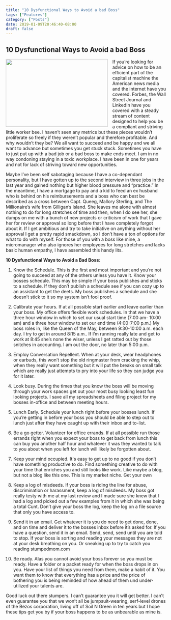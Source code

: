 ```yaml
---
title: "10 Dysfunctional Ways to Avoid a bad Boss"
tags: ["Features"]
category: ["Posts"]
date: 2019-01-09T20:46:40-08:00
draft: false
---
```


## 10 Dysfunctional Ways to Avoid a bad Boss


<img src = "../../../../images/bad_boss.jpg" style="width:320px;height:213px;float:left;margin-top:0px;margin-bottom:0px; margin-right: 15px;">

If you’re looking for advice on how to be an efficient part of the capitalist machine the American news media and the internet have you covered. Forbes, the Wall Street Journal and LinkedIn have you covered with a steady stream of content designed to help you be a compliant and striving little worker bee. I haven’t seen any metrics but these pieces wouldn’t proliferate so freely if they weren’t popular and therefore profitable. And why wouldn’t they be? We all want to succeed and be happy and we all want to advance but sometimes you get stuck stuck. Sometimes you have to just put up with a bad job or a bad boss to make ends meet. I am in no way condoning staying in a toxic workplace. I have been in one for years and not for lack of striving toward new opportunities. 

Maybe I’ve been self sabotaging because I have a co-dependant personality, but I have gotten up to the second interview in three jobs in the last year and gained nothing but higher blood pressure and “practice.” In the meantime, I have a mortgage to pay and a kid to feed an ex husband who is behind on his reimbursements and a boss who can best be described as a cross between Capt. Queeg, Mallory Sterling, and The Millionaire’s wife from Gilligan’s Island. She leaves me alone with almost nothing to do for long stretches of time and then, when I do see her, she dumps on me with a bunch of new projects or criticism of work that I gave her for review or approval so long before that I have completely forgot about it. If I get ambitious and try to take initiative on anything without her approval I get a pretty rapid smackdown, so I don’t have a ton of options for what to do with myself. For those of you with a boss like mine, a micromanager who also ignores her employees for long stretches and lacks basic human empathy, I have assembled this handy lits. 

**10 Dysfunctional Ways to Avoid a Bad Boss:**

1. Know the Schedule. This is the first and most important and you’re not going to succeed at any of the others unless you have it. Know your bosses schedule. This may be simple if your boss publishes and sticks to a schedule. If they don’t publish a schedule see if you can cozy up to an assistant to get the deets. My boss publishes a schedule and she doesn’t stick to it so my system isn’t fool proof. 

2. Calibrate your hours. If at all possible start earlier and leave earlier than your boss. My office offers flexible work schedules. In that we have a three hour window in which to set our usual start time (7:00 am- 10:00 am) and a three  hour window to set our end time (4:00-7:00 p.m.) My boss roles in, like the Queen of the May, between 9:30-10:00 a.m. each day. I try to get in around 8:15 a.m..  If I’m running really late and get to work at 8:45 she’s none the wiser, unless I get ratted out by those snitches in accounting. I am out the door, no later than 5:00 p.m. 

3. Employ Conversation Repellent. When at your desk, wear headphones or earbuds, this won’t stop the old ringmaster from cracking the whip, when they really want something but it will put the breaks on small talk which are really just attempts to pry into your life so they can judge you for it later.

4. Look busy. During the times that you know the boss will be moving through your work spaces get out your most busy looking least fun looking projects. I save all my spreadsheets and filing project for my bosses in-office and between meeting hours. 

5. Lunch Early. Schedule your lunch right before your bosses lunch. If you’re getting in before your boss you should be able to step out to lunch just after they have caught up with their inbox and to-list.

6. Be a go getter. Volunteer for office errands. If at all possible run those errands right when you expect your boss to get back from lunch this can buy you another half hour and whatever it was they wanted to talk to you about when you left for lunch will likely be forgotten about. 

7. Keep your mind occupied. It's easy to get up to no good if you don’t have something productive to do. Find something creative to do with your time that enriches you and still looks like work. Like maybe a blog, but not a blog like this one. This is my market niche. Get your own

8. Keep a log of misdeeds. If your boss is riding the line for abuse, discrimination or harassment, keep a log of misdeeds. My boss got really testy with me at my last review and I made sure she knew that I had a log and picked out a few examples from it in which she was being a total Cunt. Don’t give your boss the log, keep the log on a file source that only you have access to. 

9. Send it in an email. Get whatever it is you do need to get done, done, and on time and deliver it to the bosses inbox before it’s asked for. If you have a question, send it in an email. Send, send, send until you are told to stop. If your boss is sorting and reading your messages they are not at your desk breathing on you. Or sneaking up to try to catch you reading stumpedmom.com 

10. Be ready.  Alas you cannot avoid your boss forever so you must be ready. Have a folder or a packet ready for when the boss drops in on you. Have your list of things you need from them, make a habit of it. You want them to know that everything has a price and the price of bothering you is being reminded of how ahead of them und under-utilized your talents are. 

Good luck out there stumpers. I can’t guarantee you it will get better. I can’t even guarantee you that we won’t all be jumpsuit-wearing, serf-level drones of the Bezos corporation, living off of Soil N Green in ten years but I hope these tips get you by if your boss happens to be as unbearable as mine is. 

